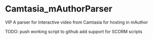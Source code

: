 # Camtasia_mAuthorParser
VIP
A parser for Interactive video from Camtasia for hosting in mAuthor

TODO:
push working script to github
add support for SCORM scripts
